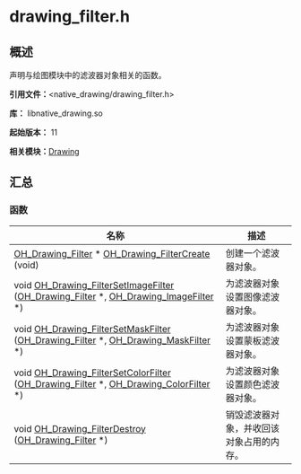 # drawing_filter.h


## 概述

声明与绘图模块中的滤波器对象相关的函数。

**引用文件：**&lt;native_drawing/drawing_filter.h&gt;

**库：** libnative_drawing.so

**起始版本：** 11

**相关模块：**[Drawing](_drawing.md)


## 汇总


### 函数

| 名称 | 描述 |
| -------- | -------- |
| [OH_Drawing_Filter](_drawing.md#oh_drawing_filter) \* [OH_Drawing_FilterCreate](_drawing.md#oh_drawing_filtercreate) (void) | 创建一个滤波器对象。 |
| void [OH_Drawing_FilterSetImageFilter](_drawing.md#oh_drawing_filtersetimagefilter) ([OH_Drawing_Filter](_drawing.md#oh_drawing_filter) \*, [OH_Drawing_ImageFilter](_drawing.md#oh_drawing_imagefilter) \*) | 为滤波器对象设置图像滤波器对象。 | 
| void [OH_Drawing_FilterSetMaskFilter](_drawing.md#oh_drawing_filtersetmaskfilter) ([OH_Drawing_Filter](_drawing.md#oh_drawing_filter) \*, [OH_Drawing_MaskFilter](_drawing.md#oh_drawing_maskfilter) \*) | 为滤波器对象设置蒙板滤波器对象。 |
| void [OH_Drawing_FilterSetColorFilter](_drawing.md#oh_drawing_filtersetcolorfilter) ([OH_Drawing_Filter](_drawing.md#oh_drawing_filter) \*, [OH_Drawing_ColorFilter](_drawing.md#oh_drawing_colorfilter) \*) | 为滤波器对象设置颜色滤波器对象。 |
| void [OH_Drawing_FilterDestroy](_drawing.md#oh_drawing_filterdestroy) ([OH_Drawing_Filter](_drawing.md#oh_drawing_filter) \*) | 销毁滤波器对象，并收回该对象占用的内存。 |
